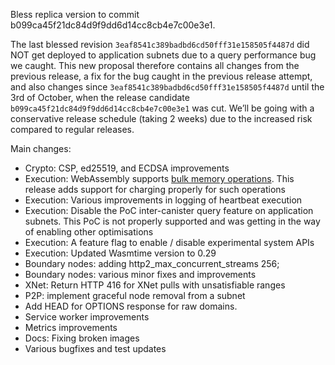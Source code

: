 Bless replica version to commit b099ca45f21dc84d9f9dd6d14cc8cb4e7c00e3e1.

The last blessed revision `3eaf8541c389badbd6cd50fff31e158505f4487d` did NOT get deployed to application subnets due to a query performance bug we caught.
This new proposal therefore contains all changes from the previous release, a fix for the bug caught in the previous release attempt, and also changes since `3eaf8541c389badbd6cd50fff31e158505f4487d` until the 3rd of October, when the release candidate `b099ca45f21dc84d9f9dd6d14cc8cb4e7c00e3e1` was cut.
We’ll be going with a conservative release schedule (taking 2 weeks) due to the increased risk compared to regular releases.

Main changes: 
* Crypto: CSP, ed25519, and ECDSA improvements
* Execution: WebAssembly supports [bulk memory operations](https://github.com/WebAssembly/bulk-memory-operations). This release adds support for charging properly for such operations
* Execution: Various improvements in logging of heartbeat execution
* Execution: Disable the PoC inter-canister query feature on application subnets. This PoC is not properly supported and was getting in the way of enabling other optimisations
* Execution: A feature flag to enable / disable experimental system APIs
* Execution: Updated Wasmtime version to 0.29
* Boundary nodes: adding http2_max_concurrent_streams 256;
* Boundary nodes: various minor fixes and improvements
* XNet: Return HTTP 416 for XNet pulls with unsatisfiable ranges
* P2P: implement graceful node removal from a subnet
* Add HEAD for OPTIONS response for raw domains.
* Service worker improvements
* Metrics improvements
* Docs: Fixing broken images
* Various bugfixes and test updates
